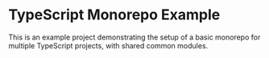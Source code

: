 # TypeScript Monorepo Example

This is an example project demonstrating the setup of a basic monorepo for multiple TypeScript projects, with shared common modules.
